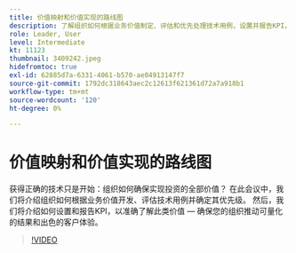 ```yaml
---
title: 价值映射和价值实现的路线图
description: 了解组织如何根据业务价值制定、评估和优先处理技术用例，设置并报告KPI，确保您的组织推动可量化的结果和出色的客户体验。
role: Leader, User
level: Intermediate
kt: 11123
thumbnail: 3409242.jpeg
hidefromtoc: true
exl-id: 62885d7a-6331-4061-b570-ae04913147f7
source-git-commit: 1792dc318643aec2c12613f621361d72a7a918b1
workflow-type: tm+mt
source-wordcount: '120'
ht-degree: 0%

---
```


# 价值映射和价值实现的路线图

获得正确的技术只是开始：组织如何确保实现投资的全部价值？ 在此会议中，我们将介绍组织如何根据业务价值开发、评估技术用例并确定其优先级。 然后，我们将介绍如何设置和报告KPI，以准确了解此类价值 — 确保您的组织推动可量化的结果和出色的客户体验。

>[!VIDEO](https://video.tv.adobe.com/v/3409242/?quality=12&learn=on)
